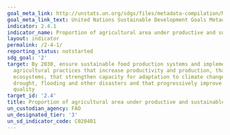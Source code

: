 ```yaml
---
goal_meta_link: http://unstats.un.org/sdgs/files/metadata-compilation/Metadata-Goal-2.pdf
goal_meta_link_text: United Nations Sustainable Development Goals Metadata (pdf 232kB)
indicator: 2.4.1
indicator_name: Proportion of agricultural area under productive and sustainable agriculture
layout: indicator
permalink: /2-4-1/
reporting_status: notstarted
sdg_goal: '2'
target: By 2030, ensure sustainable food production systems and implement resilient
  agricultural practices that increase productivity and production, that help maintain
  ecosystems, that strengthen capacity for adaptation to climate change, extreme weather,
  drought, flooding and other disasters and that progressively improve land and soil
  quality
target_id: '2.4'
title: Proportion of agricultural area under productive and sustainable agriculture
un_custodian_agency: FAO
un_designated_tier: '3'
un_sd_indicator_code: C020401
---
```


